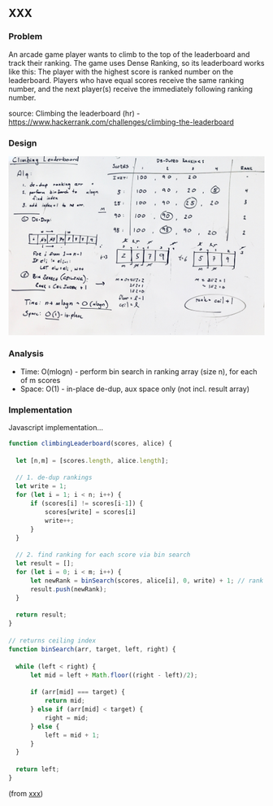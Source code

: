 ## XXX

### Problem

An arcade game player wants to climb to the top of the leaderboard and track their ranking. The game uses Dense Ranking, so its leaderboard works like this: The player with the highest score is ranked number  on the leaderboard. Players who have equal scores receive the same ranking number, and the next player(s) receive the immediately following ranking number.

source: Climbing the leaderboard (hr) - https://www.hackerrank.com/challenges/climbing-the-leaderboard

### Design

![](../../images/climbing_leader_board.jpg)

### Analysis

* Time: O(mlogn) - perform bin search in ranking array (size n), for each of m scores
* Space: O(1) - in-place de-dup, aux space only (not incl. result array)

### Implementation

Javascript implementation...

```javascript
function climbingLeaderboard(scores, alice) {

  let [n,m] = [scores.length, alice.length];

  // 1. de-dup rankings
  let write = 1;
  for (let i = 1; i < n; i++) {
      if (scores[i] != scores[i-1]) {
          scores[write] = scores[i]
          write++;
      }
  }

  // 2. find ranking for each score via bin search
  let result = [];
  for (let i = 0; i < m; i++) {
      let newRank = binSearch(scores, alice[i], 0, write) + 1; // rank = ceil + 1
      result.push(newRank);
  }

  return result;
}

// returns ceiling index
function binSearch(arr, target, left, right) {

  while (left < right) {
      let mid = left + Math.floor((right - left)/2);

      if (arr[mid] === target) {
          return mid;
      } else if (arr[mid] < target) {
          right = mid;
      } else {
          left = mid + 1;
      }
  }

  return left;
}
```
(from [xxx](../../javascript/xxx))
